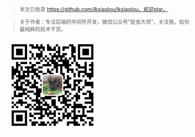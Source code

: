 > 本文已收录 https://github.com/lkxiaolou/lkxiaolou，欢迎star。

> 关于作者：专注后端的中间件开发，微信公众号"捉虫大师"，关注我，给你最纯粹的技术干货。

![捉虫大师](./qrcode_small.jpg)